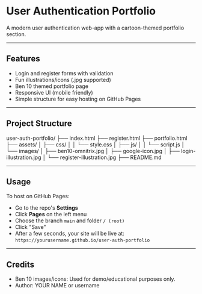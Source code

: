 # User Authentication Portfolio

A modern user authentication web-app with a cartoon-themed portfolio section.

---

## Features

- Login and register forms with validation
- Fun illustrations/icons (.jpg supported)
- Ben 10 themed portfolio page
- Responsive UI (mobile friendly)
- Simple structure for easy hosting on GitHub Pages

---

## Project Structure

user-auth-portfolio/
├── index.html
├── register.html
├── portfolio.html
├── assets/
│ ├── css/
│ │ └── style.css
│ ├── js/
│ │ └── script.js
│ └── images/
│ ├── ben10-omnitrix.jpg
│ ├── google-icon.jpg
│ ├── login-illustration.jpg
│ └── register-illustration.jpg
├── README.md



---

## Usage

To host on GitHub Pages:
- Go to the repo's **Settings**
- Click **Pages** on the left menu
- Choose the branch `main` and folder `/ (root)`
- Click "Save"
- After a few seconds, your site will be live at:<br>
  `https://yourusername.github.io/user-auth-portfolio`

---

## Credits

- Ben 10 images/icons: Used for demo/educational purposes only.
- Author: YOUR NAME or username
